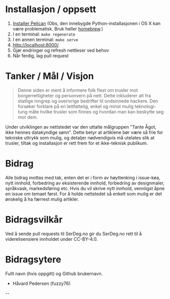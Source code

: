# Installasjon / oppsett

1. [Installer Pelican](http://docs.getpelican.com/en/3.6.3/install.html) (Obs, den innebygde Python-installasjonen i OS X kan være problematisk. Bruk heller [homebrew](http://brew.sh/).)
2. I en terminal: ```make regenerate```
3. I en annen terminal: ```make serve```
4. [http://localhost:8000/](http://localhost:8000/)
5. Gjør endringer og refresh nettleser ved behov
6. Når ferdig, lag pull request

# Tanker / Mål / Visjon

> Denne siden er ment å informere folk flest om trusler mot borgerrettigheter og personvern på nett. Dette inkluderer alt fra statlige inngrep og overivrige bedrifter til ondsinnede hackere. Den forsøker forklare på en lettfattelig, enkel og minst mulig teknologi-tung måte hvilke trusler som finnes og hvordan man kan beskytte seg mot dem.

Under utviklingen av nettstedet var den uttalte målgruppen "Tante Ågot, ikke hennes datakyndige sønn". Dette betyr at artiklene bør være så frie for tekniske uttrykk som mulig, og detaljer nødvendigvis må utelates slik at trusler, tiltak og installasjon er rett frem for et ikke-teknisk publikum.

# Bidrag
Alle bidrag mottas med tak, enten det er i form av høyttenking i issue-køa, nytt innhold, forbedring av eksisterende innhold, forbedring av designmaler, språkvask, markedsføring etc. Hvis du vil skrive nytt innhold, vennligst åpne en issue om temaet først. For å holde nettstedet så enkelt som mulig er det ønskelig å ha færrest mulig artikler.

# Bidragsvilkår
Ved å sende pull requests til SerDeg.no gir du SerDeg.no rett til å viderelisensiere innholdet under CC-BY-4.0.

# Bidragsytere
Fullt navn (hvis oppgitt) og Github brukernavn.

* Håvard Pedersen (fuzzy76)


--

